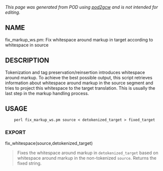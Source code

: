 _This page was generated from POD using [pod2gcw](http://code.google.com/p/pod2gcw) and is not intended for editing._

## NAME ##
fix\_markup\_ws.pm: Fix whitespace around markup in target according to whitespace in source

## DESCRIPTION ##
Tokenization and tag preservation/reinsertion introduces whitespace around markup. To achieve the best possible output, this script retrieves information about whitespace around markup in the source segment and tries to project this whitespace to the target translation. This is usually the last step in the markup handling process.

## USAGE ##
```
    perl fix_markup_ws.pm source < detokenized_target > fixed_target
```
### EXPORT ###
fix\_whitespace(source,detokenized\_target)


> Fixes the whitespace around markup in `detokenized_target` based on whitespace around markup in the non-tokenized `source`. Returns the fixed string.

> 